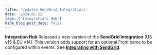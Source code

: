 ```yaml
---
title: 'Updated SendGrid Integrations'
date: '2024-05-22'
tags: ['Integrations Hub']
hide_blog_post_date: false
---
```

**Integration Hub** Released a new version of the **SendGrid Integration** (US v15 & EU v14). This version adds support for an optional From name to be configured within events. See **[Integrating with SendGrid](https://elasticpath.dev/docs/composer/integration-hub/marketing-communication/sendgrid)**.
